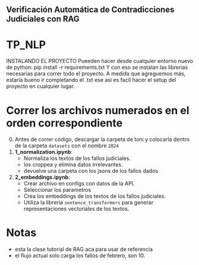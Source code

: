 ## Verificación Automática de Contradicciones Judiciales con RAG
# TP_NLP
INSTALANDO EL PROYECTO
Pueeden hacer desde cualquier entorno nuevo de python:
         pip install -r requirements.txt 
         Y con eso se instalan las librerias necesarias para correr todo el proyecto. A medida que agreguemos más, estaría bueno ir completando el .txt ese asi es facil hacer el setup del proyecto en cualquier lugar.

# Correr los archivos numerados en el orden correspondiente
0. Antes de correr código, descargar la carpeta de toni y colocarla dentro de la carpeta `datasets` con el nombre `2024`
1. **1_normalization.ipynb**: 
   - Normaliza los textos de los fallos judiciales.
   - los croppea y elimina datos irrelevantes.
   - devuelve una carpeta con los jsons de los fallos dados
2. **2_embeddings.ipynb**: 
   - Crear archivo en configs con datos de la API.
   - Seleccionar los parametros
   - Crea los embeddings de los textos de los fallos judiciales.
   - Utiliza la librería `sentence_transformers` para generar representaciones vectoriales de los textos.

# Notas
- esta la clase tutorial de RAG aca para usar de referencia
- el flujo actual solo carga los fallos de febrero, son 10.